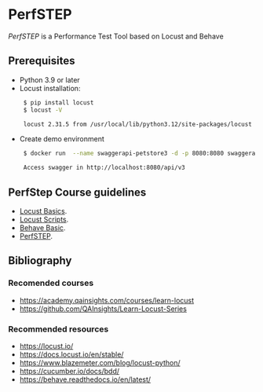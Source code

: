 # PerfSTEP

*PerfSTEP* is a Performance Test Tool based on Locust and Behave

## Prerequisites

- Python 3.9 or later
- Locust installation:
    ```bash
     $ pip install locust
     $ locust -V
  
     locust 2.31.5 from /usr/local/lib/python3.12/site-packages/locust (python 3.12.5)
    ```
- Create demo environment
    ```bash
     $ docker run  --name swaggerapi-petstore3 -d -p 8080:8080 swaggerapi/petstore3:latest
    
     Access swagger in http://localhost:8080/api/v3 
    ```

## PerfStep Course guidelines

- [Locust Basics](00_locust_basics/README.md).
- [Locust Scripts](01_locust_scripts/README.md).
- [Behave Basic](02_behave_basic/README.md).
- [PerfSTEP](03_perfstep_tool/README.md).

## Bibliography
### Recomended courses
- https://academy.qainsights.com/courses/learn-locust
- https://github.com/QAInsights/Learn-Locust-Series

### Recommended resources
- https://locust.io/
- https://docs.locust.io/en/stable/
- https://www.blazemeter.com/blog/locust-python/
- https://cucumber.io/docs/bdd/
- https://behave.readthedocs.io/en/latest/
